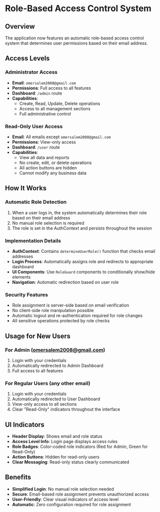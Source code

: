 # Role-Based Access Control System

## Overview

The application now features an automatic role-based access control system that determines user permissions based on their email address.

## Access Levels

### Administrator Access

- **Email**: `omersalem2008@gmail.com`
- **Permissions**: Full access to all features
- **Dashboard**: `/admin` route
- **Capabilities**:
  - Create, Read, Update, Delete operations
  - Access to all management sections
  - Full administrative control

### Read-Only User Access

- **Email**: All emails except `omersalem2008@gmail.com`
- **Permissions**: View-only access
- **Dashboard**: `/user` route
- **Capabilities**:
  - View all data and reports
  - No create, edit, or delete operations
  - All action buttons are hidden
  - Cannot modify any business data

## How It Works

### Automatic Role Detection

1. When a user logs in, the system automatically determines their role based on their email address
2. No manual role selection is required
3. The role is set in the AuthContext and persists throughout the session

### Implementation Details

- **AuthContext**: Contains `determineUserRole()` function that checks email addresses
- **Login Process**: Automatically assigns role and redirects to appropriate dashboard
- **UI Components**: Use `RoleGuard` components to conditionally show/hide elements
- **Navigation**: Automatic redirection based on user role

### Security Features

- Role assignment is server-side based on email verification
- No client-side role manipulation possible
- Automatic logout and re-authentication required for role changes
- All sensitive operations protected by role checks

## Usage for New Users

### For Admin (omersalem2008@gmail.com)

1. Login with your credentials
2. Automatically redirected to Admin Dashboard
3. Full access to all features

### For Regular Users (any other email)

1. Login with your credentials
2. Automatically redirected to User Dashboard
3. View-only access to all sections
4. Clear "Read-Only" indicators throughout the interface

## UI Indicators

- **Header Display**: Shows email and role status
- **Access Level Info**: Login page displays access rules
- **Role Badges**: Color-coded role indicators (Red for Admin, Green for Read-Only)
- **Action Buttons**: Hidden for read-only users
- **Clear Messaging**: Read-only status clearly communicated

## Benefits

- **Simplified Login**: No manual role selection needed
- **Secure**: Email-based role assignment prevents unauthorized access
- **User-Friendly**: Clear visual indicators of access level
- **Automatic**: Zero configuration required for role assignment

